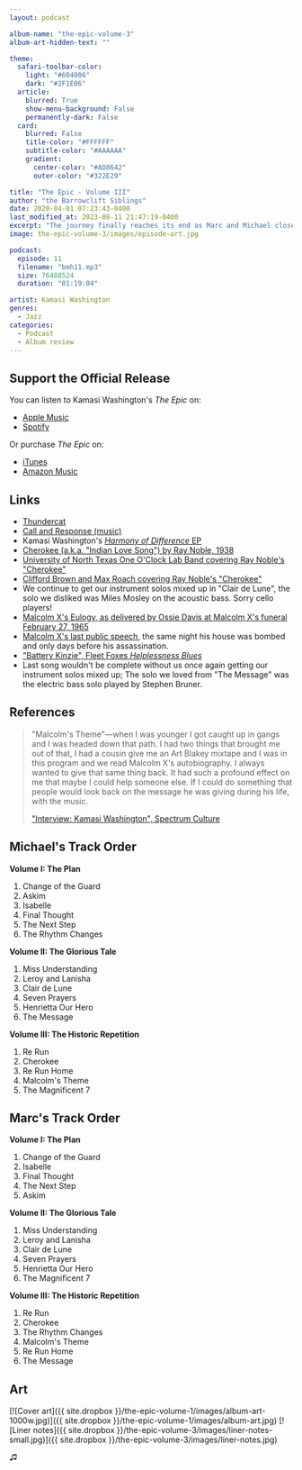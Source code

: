 ```yaml
---
layout: podcast

album-name: "the-epic-volume-3"
album-art-hidden-text: ""

theme:
  safari-toolbar-color:
    light: "#604006"
    dark: "#2F1E06"
  article:
    blurred: True
    show-menu-background: False
    permanently-dark: False
  card:
    blurred: False
    title-color: "#FFFFFF"
    subtitle-color: "#AAAAAA"
    gradient:
      center-color: "#AD8642"
      outer-color: "#322E29"

title: "The Epic - Volume III"
author: "the Barrowclift Siblings"
date: 2020-04-01 07:23:43-0400
last_modified_at: 2023-08-11 21:47:19-0400
excerpt: "The journey finally reaches its end as Marc and Michael close the book on Kamasi Washington’s “The Epic” with Volume III: “The Historic Repetition”."
image: the-epic-volume-3/images/episode-art.jpg

podcast:
  episode: 11
  filename: "bmh11.mp3"
  size: 76488524
  duration: "01:19:04"

artist: Kamasi Washington
genres:
  - Jazz
categories:
  - Podcast
  - Album review
---
```


## Support the Official Release

You can listen to Kamasi Washington's *The Epic* on:

* [Apple Music](https://music.apple.com/us/album/the-epic/975610456)
* [Spotify](https://open.spotify.com/album/2j2q2ySuVk43eHB8wI5XQj)

Or purchase *The Epic* on:

* [iTunes](https://music.apple.com/us/album/the-epic/975610456)
* [Amazon Music](https://www.amazon.com/Epic-Kamasi-Washington/dp/B073JT28S3/ref=tmm_msc_swatch_0?_encoding=UTF8&qid=&sr=)

## Links

* [Thundercat](https://ninjatune.net/artist/thundercat)
* [Call and Response (music)](https://en.wikipedia.org/wiki/Call_and_response_(music))
* Kamasi Washington's [*Harmony of Difference* EP](https://music.apple.com/us/album/harmony-of-difference-ep/1263764280)
* [Cherokee (a.k.a. "Indian Love Song") by Ray Noble, 1938](https://en.wikipedia.org/wiki/Cherokee_(Ray_Noble_song))
* [University of North Texas One O'Clock Lab Band covering Ray Noble's "Cherokee"](https://www.youtube.com/watch?v=NGQvP3Buv60)
* [Clifford Brown and Max Roach covering Ray Noble's "Cherokee"](https://www.youtube.com/watch?v=W9cUWqkHCQ8)
* We continue to get our instrument solos mixed up in "Clair de Lune", the solo we disliked was Miles Mosley on the acoustic bass. Sorry cello players!
* [Malcolm X's Eulogy, as delivered by Ossie Davis at Malcolm X's funeral February 27, 1965](https://www.malcolmx.com/eulogy/)
* [Malcolm X's last public speech](https://youtu.be/HzadDomO5cA?t=113), the same night his house was bombed and only days before his assassination.
* ["Battery Kinzie", Fleet Foxes *Helplessness Blues*](https://music.apple.com/us/album/battery-kinzie/425059566?i=425059575)
* Last song wouldn't be complete without us once again getting our instrument solos mixed up; The solo we loved from "The Message" was the electric bass solo played by Stephen Bruner.

## References

> "Malcolm's Theme"—when I was younger I got caught up in gangs and I was headed down that path. I had two things that brought me out of that, I had a cousin give me an Art Blakey mixtape and I was in this program and we read Malcolm X's autobiography. I always wanted to give that same thing back. It had such a profound effect on me that maybe I could help someone else. If I could do something that people would look back on the message he was giving during his life, with the music.
>
> ["Interview: Kamasi Washington", Spectrum Culture](https://spectrumculture.com/2015/06/23/interview-kamasi-washington/)

## Michael's Track Order

**Volume I: The Plan**

1. Change of the Guard
2. Askim
3. Isabelle
4. Final Thought
5. The Next Step
6. The Rhythm Changes

**Volume II: The Glorious Tale**

1. Miss Understanding
2. Leroy and Lanisha
3. Clair de Lune
4. Seven Prayers
5. Henrietta Our Hero
6. The Message

**Volume III: The Historic Repetition**

1. Re Run
2. Cherokee
3. Re Run Home
4. Malcolm's Theme
5. The Magnificent 7

## Marc's Track Order

**Volume I: The Plan**

1. Change of the Guard
2. Isabelle
3. Final Thought
4. The Next Step
5. Askim

**Volume II: The Glorious Tale**

1. Miss Understanding
2. Leroy and Lanisha
3. Clair de Lune
4. Seven Prayers
5. Henrietta Our Hero
6. The Magnificent 7

**Volume III: The Historic Repetition**

1. Re Run
2. Cherokee
3. The Rhythm Changes
4. Malcolm's Theme
5. Re Run Home
6. The Message

## Art

[![Cover art]({{ site.dropbox }}/the-epic-volume-1/images/album-art-1000w.jpg)]({{ site.dropbox }}/the-epic-volume-1/images/album-art.jpg)
[![Liner notes]({{ site.dropbox }}/the-epic-volume-3/images/liner-notes-small.jpg)]({{ site.dropbox }}/the-epic-volume-3/images/liner-notes.jpg)

♫︎